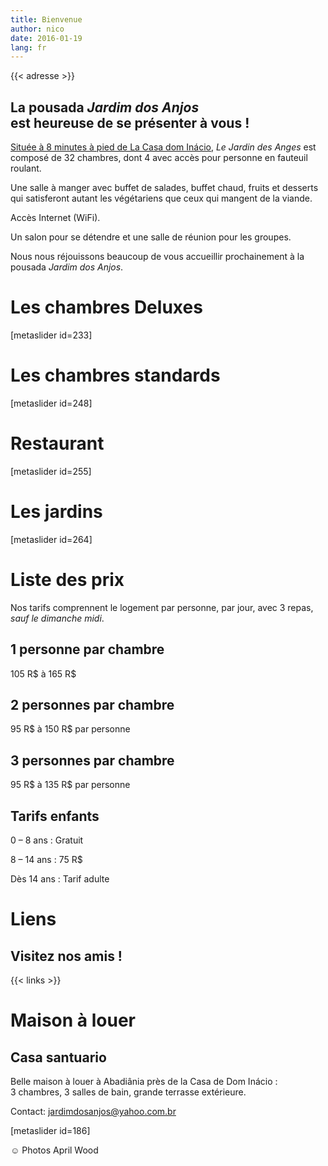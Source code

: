 ```yaml
---
title: Bienvenue
author: nico
date: 2016-01-19
lang: fr
---
```


{{< adresse >}}

## La pousada <i>Jardim dos Anjos</i><br />est heureuse de se présenter à vous !

<a href="http://goo.gl/maps/i1L2U"><span class="domInacio">Située à 8 minutes à pied de La Casa dom Inácio</span></a>, <i>Le Jardin des Anges</i> est composé de 32 chambres, dont 4 avec accès pour personne en fauteuil roulant.

Une salle à manger avec buffet de salades, buffet chaud, fruits et desserts qui satisferont autant les végétariens que ceux qui mangent de la viande.

Accès Internet (WiFi).

Un salon pour se détendre et une salle de réunion pour les groupes.

Nous nous réjouissons beaucoup de vous accueillir prochainement à la pousada <i>Jardim dos Anjos</i>.
<h1 id="photos_chambres_deluxes">Les chambres Deluxes</h1>
[metaslider id=233]
<h1 id="photos_chambres_standards">Les chambres standards</h1>
[metaslider id=248]
<h1 id="photos_coin-repas">Restaurant</h1>
[metaslider id=255]
<h1 id="photos_jardins">Les jardins</h1>
[metaslider id=264]
<div style="display: none;">
<h1 id="photos">Photos</h1>
[metaslider id=92]

*Photos by Pasha Antonov: <a href="http://www.pavelantonov.com">www.pavelantonov.com</a>

</div>
<h1>Liste des prix</h1>
Nos tarifs comprennent le logement par personne, par jour, avec 3 repas, <em>sauf le dimanche midi</em>.
<h2>1 personne par chambre</h2>
105 R$ à 165 R$
<h2>2 personnes par chambre</h2>
95 R$ à 150 R$ par personne
<h2>3 personnes par chambre</h2>
95 R$ à 135 R$ par personne
<h2>Tarifs enfants</h2>
0 – 8 ans : Gratuit

8 – 14 ans : 75 R$

Dès 14 ans : Tarif adulte

<!--
<h1 id="testimony">Témoignages</h1>
-->
<!-- Vide -->
<h1 id="links">Liens</h1>
<h2>Visitez nos amis !</h2>

{{< links >}}


<h1 id="house_to_rent">Maison à louer</h1>
<h2>Casa santuario</h2>
Belle maison à louer à Abadiânia près de la Casa de Dom Inácio : 3 chambres, 3 salles de bain, grande terrasse extérieure.

Contact: <a href="mailto:jardimdosanjos@yahoo.com.br">jardimdosanjos@yahoo.com.br</a>

[metaslider id=186]

☺ Photos April Wood
